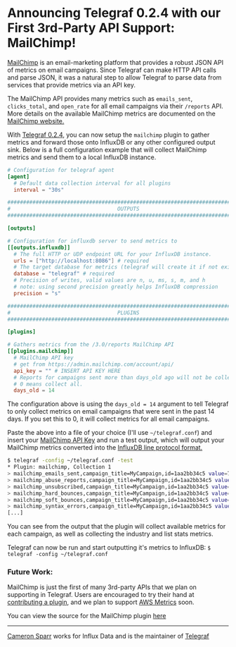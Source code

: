 # Announcing Telegraf 0.2.4 with our First 3rd-Party API Support: MailChimp!

[MailChimp](http://mailchimp.com/) is an email-marketing platform that provides
a robust JSON API of
metrics on email campaigns. Since Telegraf can make HTTP API calls and parse
JSON, it was a natural step to allow Telegraf to parse data from services that
provide metrics via an API key.

The MailChimp API provides many metrics such as `emails_sent`,
`clicks_total`, and `open_rate` for all email campaigns via their `/reports`
API. More details on the available MailChimp metrics are documented on the
[MailChimp website.](http://developer.mailchimp.com/documentation/mailchimp/reference/reports/#read-get_reports)

With [Telegraf 0.2.4](https://github.com/influxdb/telegraf), you can now setup
the `mailchimp` plugin to gather metrics
and forward those onto InfluxDB or any other configured output sink. Below is a
full configuration example that will collect MailChimp metrics and send them
to a local InfluxDB instance.

```toml
# Configuration for telegraf agent
[agent]
  # Default data collection interval for all plugins
  interval = "30s"

###############################################################################
#                                  OUTPUTS                                    #
###############################################################################

[outputs]

# Configuration for influxdb server to send metrics to
[[outputs.influxdb]]
  # The full HTTP or UDP endpoint URL for your InfluxDB instance.
  urls = ["http://localhost:8086"] # required
  # The target database for metrics (telegraf will create it if not exists)
  database = "telegraf" # required
  # Precision of writes, valid values are n, u, ms, s, m, and h
  # note: using second precision greatly helps InfluxDB compression
  precision = "s"

###############################################################################
#                                  PLUGINS                                    #
###############################################################################

[plugins]

# Gathers metrics from the /3.0/reports MailChimp API
[[plugins.mailchimp]]
  # MailChimp API key
  # get from https://admin.mailchimp.com/account/api/
  api_key = "" # INSERT API KEY HERE
  # Reports for campaigns sent more than days_old ago will not be collected.
  # 0 means collect all.
  days_old = 14
```

The configuration above is using the `days_old = 14` argument to tell Telegraf
to only collect metrics on email campaigns that were sent in the past 14 days. If
you set this to 0, it will collect metrics for all email campaigns.

Paste the above into a file of your choice (I'll use `~/telegraf.conf`) and
insert your
[MailChimp API Key](https://admin.mailchimp.com/account/api/) and run a test
output, which will output your MailChimp metrics converted into the
[InfluxDB line protocol format.](https://influxdb.com/docs/v0.9/write_protocols/line.html)

```bash
$ telegraf -config ~/telegraf.conf -test
* Plugin: mailchimp, Collection 1
> mailchimp_emails_sent,campaign_title=MyCampaign,id=1aa2bb34c5 value=7640i 1449103122757261374
> mailchimp_abuse_reports,campaign_title=MyCampaign,id=1aa2bb34c5 value=0i 1449103122757261374
> mailchimp_unsubscribed,campaign_title=MyCampaign,id=1aa2bb34c5 value=38i 1449103122757261374
> mailchimp_hard_bounces,campaign_title=MyCampaign,id=1aa2bb34c5 value=38i 1449103122757261374
> mailchimp_soft_bounces,campaign_title=MyCampaign,id=1aa2bb34c5 value=71i 1449103122757261374
> mailchimp_syntax_errors,campaign_title=MyCampaign,id=1aa2bb34c5 value=0i 1449103122757261374
[...]
```

You can see from the output that the plugin will collect available metrics for
each campaign, as well as collecting the industry and list stats metrics.

Telegraf can now be run and start outputting it's metrics
to InfluxDB: `$ telegraf -config ~/telegraf.conf`

### Future Work:

MailChimp is just the first of many 3rd-party APIs that we plan on supporting in
Telegraf. Users are encouraged to try their hand at
[contributing a plugin](https://github.com/influxdb/telegraf/blob/master/CONTRIBUTING.md#plugins),
and we plan to support
[AWS Metrics](https://github.com/influxdb/telegraf/issues/346) soon.

You can view the source for the MailChimp plugin
[here](https://github.com/influxdb/telegraf/tree/master/plugins/mailchimp)

------

[Cameron Sparr](https://github.com/sparrc) works for Influx Data and is the
maintainer of [Telegraf](https://github.com/influxdb/telegraf)
